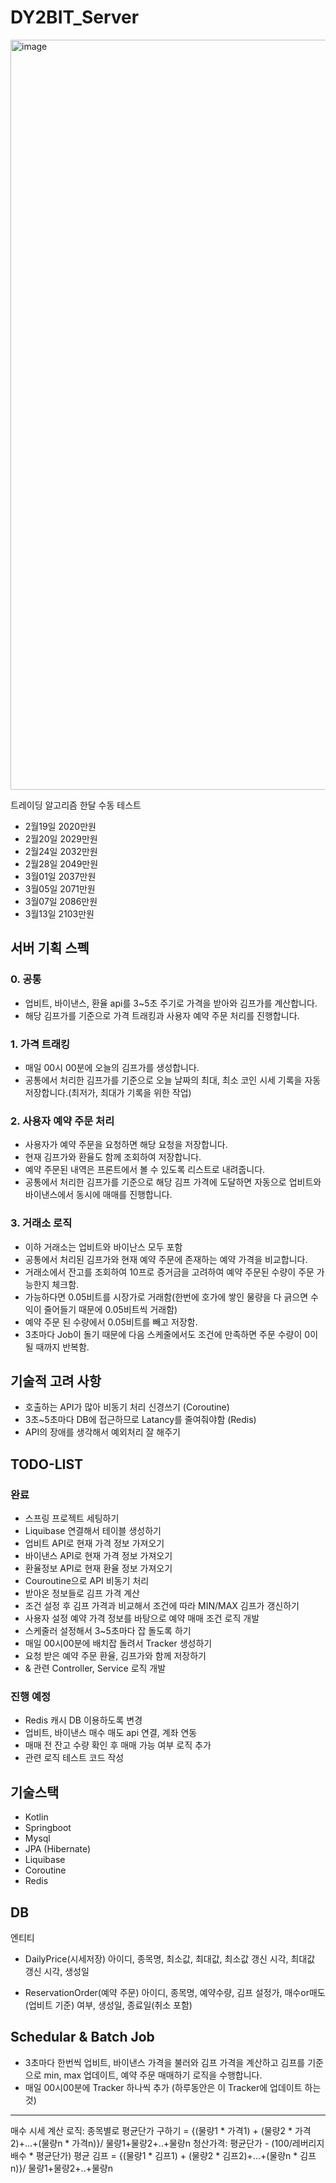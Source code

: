 # DY2BIT_Server
<img width="1200" alt="image" src="https://user-images.githubusercontent.com/39155520/161865502-135df50a-6918-4fe2-aefd-0244a5e7211a.png">

트레이딩 알고리즘 한달 수동 테스트
- 2월19일 2020만원
- 2월20일 2029만원
- 2월24일 2032만원
- 2월28일 2049만원
- 3월01일 2037만원
- 3월05일 2071만원
- 3월07일 2086만원
- 3월13일 2103만원

## 서버 기획 스펙
### 0. 공통 
- 업비트, 바이낸스, 환율 api를 3~5초 주기로 가격을 받아와 김프가를 계산합니다.
- 해당 김프가를 기준으로 가격 트래킹과 사용자 예약 주문 처리를 진행합니다.
### 1. 가격 트래킹
- 매일 00시 00분에 오늘의 김프가를 생성합니다.
- 공통에서 처리한 김프가를 기준으로 오늘 날짜의 최대, 최소 코인 시세 기록을 자동 저장합니다.(최저가, 최대가 기록을 위한 작업)
### 2. 사용자 예약 주문 처리
- 사용자가 예약 주문을 요청하면 해당 요청을 저장합니다.
- 현재 김프가와 환율도 함께 조회하여 저장합니다.
- 예약 주문된 내역은 프론트에서 볼 수 있도록 리스트로 내려줍니다.
- 공통에서 처리한 김프가를 기준으로 해당 김프 가격에 도달하면 자동으로 업비트와 바이낸스에서 동시에 매매를 진행합니다.
### 3. 거래소 로직
- 이하 거래소는 업비트와 바이난스 모두 포함
- 공통에서 처리된 김프가와 현재 예약 주문에 존재하는 예약 가격을 비교합니다.
- 거래소에서 잔고를 조회하여 10프로 증거금을 고려하여 예약 주문된 수량이 주문 가능한지 체크함.
- 가능하다면 0.05비트를 시장가로 거래함(한번에 호가에 쌓인 물량을 다 긁으면 수익이 줄어들기 때문에 0.05비트씩 거래함)
- 예약 주문 된 수량에서 0.05비트를 빼고 저장함.
- 3초마다 Job이 돌기 때문에 다음 스케줄에서도 조건에 만족하면 주문 수량이 0이 될 때까지 반복함.

## 기술적 고려 사항
- 호출하는 API가 많아 비동기 처리 신경쓰기 (Coroutine)
- 3초~5초마다 DB에 접근하므로 Latancy를 줄여줘야함 (Redis)
- API의 장애를 생각해서 예외처리 잘 해주기

## TODO-LIST
### 완료
- 스프링 프로젝트 세팅하기
- Liquibase 연결해서 테이블 생성하기
- 업비트 API로 현재 가격 정보 가져오기
- 바이낸스 API로 현재 가격 정보 가져오기
- 환율정보 API로 현재 환율 정보 가져오기
- Couroutine으로 API 비동기 처리
- 받아온 정보들로 김프 가격 계산
- 조건 설정 후 김프 가격과 비교해서 조건에 따라 MIN/MAX 김프가 갱신하기
- 사용자 설정 예약 가격 정보를 바탕으로 예약 매매 조건 로직 개발
- 스케줄러 설정해서 3~5초마다 잡 돌도록 하기
- 매일 00시00분에 배치잡 돌려서 Tracker 생성하기
- 요청 받은 예약 주문 환율, 김프가와 함께 저장하기
- & 관련 Controller, Service 로직 개발

### 진행 예정
- Redis 캐시 DB 이용하도록 변경
- 업비트, 바이낸스 매수 매도 api 연결, 계좌 연동
- 매매 전 잔고 수량 확인 후 매매 가능 여부 로직 추가
- 관련 로직 테스트 코드 작성

## 기술스택
- Kotlin
- Springboot
- Mysql
- JPA (Hibernate)
- Liquibase
- Coroutine
- Redis

## DB
엔티티
- DailyPrice(시세저장)
아이디, 종목명, 최소값, 최대값, 최소값 갱신 시각, 최대값 갱신 시각, 생성일

- ReservationOrder(예약 주문)
아이디, 종목명, 예약수량, 김프 설정가, 매수or매도(업비트 기준) 여부, 생성일, 종료일(취소 포함)

## Schedular & Batch Job
- 3초마다 한번씩 업비트, 바이낸스 가격을 불러와 김프 가격을 계산하고 김프를 기준으로 min, max 업데이트, 예약 주문 매매하기 로직을 수행합니다.
- 매일 00시00분에 Tracker 하나씩 추가 (하루동안은 이 Tracker에 업데이트 하는 것)

<hr>
매수 시세 계산 로직: 종목별로 평균단가 구하기 = {(물량1 * 가격1) + (물량2 * 가격2)+...+(물량n * 가격n)}/ 물량1+물량2+..+물량n
청산가격: 평균단가 - (100/레버리지 배수 * 평균단가)
평균 김프 = {(물량1 * 김프1) + (물량2 * 김프2)+...+(물량n * 김프n)}/ 물량1+물량2+..+물량n

